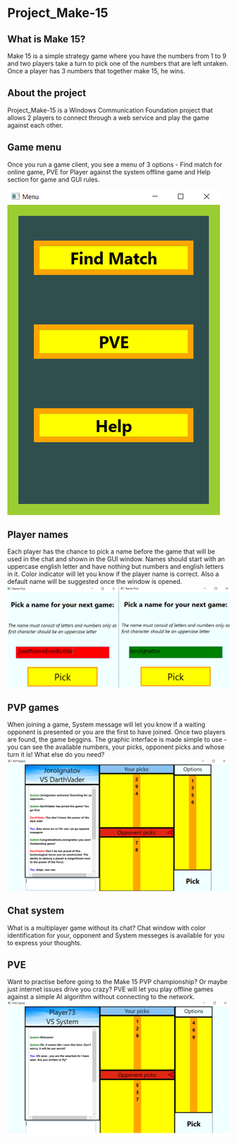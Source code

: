 # Project_Make-15
## What is Make 15?
Make 15 is a simple strategy game where you have the numbers from 1 to 9 and two players take a turn to pick one of the numbers that are left untaken. Once a player has 3 numbers that together make 15, he wins.
## About the project
Project_Make-15 is a Windows Communication Foundation project that allows 2 players to connect through a web service and play the game against each other.
## Game menu
Once you run a game client, you see a menu of 3 options - Find match for online game, PVE for Player against the system offline game and Help section for game and GUI rules.

![Menu](https://github.com/georgi2012/Project_Make-15/blob/main/readme_img/menu.png)
## Player names
Each player has the chance to pick a name before the game that will be used in the chat and shown in the GUI window. Names should start with an uppercase english letter and have nothing but numbers and english letters in it. Color indicator will let you know if the player name is correct. Also a default name will be suggested once the window is opened.
![Names](https://github.com/georgi2012/Project_Make-15/blob/main/readme_img/names.png)
## PVP games
When joining a game, System message will let you know if a waiting opponent is presented or you are the first to have joined. Once two players are found, the game beggins. The graphic interface is made simple to use - you can see the available numbers, your picks, opponent picks and whose turn it is! What else do you need?
![PVP](https://github.com/georgi2012/Project_Make-15/blob/main/readme_img/pvp.png)
## Chat system
What is a multiplayer game without its chat? Chat window with color identification for your, opponent and System messeges is available for you to express your thoughts.
## PVE
Want to practise before going to the Make 15 PVP championship? Or maybe just internet issues drive you crazy? PVE will let you play offline games against a simple AI algorithm without connecting to the network.
![PVE](https://github.com/georgi2012/Project_Make-15/blob/main/readme_img/pve.png)
